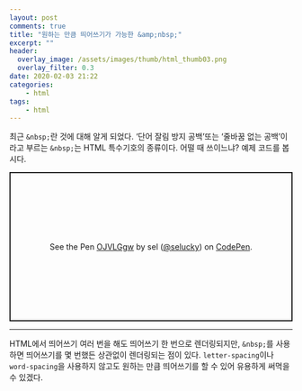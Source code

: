 ```yaml
---
layout: post
comments: true
title: "원하는 만큼 띄어쓰기가 가능한 &amp;nbsp;"
excerpt: ""
header:
  overlay_image: /assets/images/thumb/html_thumb03.png
  overlay_filter: 0.3
date: 2020-02-03 21:22
categories:
    - html
tags:
    - html
---
```

최근 <code>&amp;nbsp;</code>란 것에 대해 알게 되었다. &lsquo;단어 잘림 방지 공백&rsquo;또는 &lsquo;줄바꿈 없는 공백&rsquo;이라고 부르는 <code>&amp;nbsp;</code>는 HTML 특수기호의 종류이다. 어떨 때 쓰이느냐? 예제 코드를 봅시다.

<p class="codepen" data-height="265" data-theme-id="default" data-default-tab="html,result" data-user="selucky" data-slug-hash="OJVLGgw" style="height: 265px; box-sizing: border-box; display: flex; align-items: center; justify-content: center; border: 2px solid; margin: 1em 0; padding: 1em;" data-pen-title="OJVLGgw">
  <span>See the Pen <a href="https://codepen.io/selucky/pen/OJVLGgw">
  OJVLGgw</a> by sel (<a href="https://codepen.io/selucky">@selucky</a>)
  on <a href="https://codepen.io">CodePen</a>.</span>
</p>
<script async src="https://static.codepen.io/assets/embed/ei.js"></script>

<hr>

HTML에서 띄어쓰기 여러 번을 해도 띄어쓰기 한 번으로 렌더링되지만, <code>&amp;nbsp;</code>를 사용하면 띄어쓰기를 몇 번했든 상관없이 렌더링되는 점이 있다. <code>letter-spacing</code>이나 <code>word-spacing</code>을 사용하지 않고도 원하는 만큼 띄어쓰기를 할 수 있어 유용하게 써먹을 수 있겠다.
